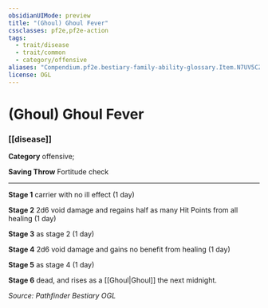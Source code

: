 ```yaml
---
obsidianUIMode: preview
title: "(Ghoul) Ghoul Fever"
cssclasses: pf2e,pf2e-action
tags:
  - trait/disease
  - trait/common
  - category/offensive
aliases: "Compendium.pf2e.bestiary-family-ability-glossary.Item.N7UV5CZXtcoxDxCF"
license: OGL
---
```

# (Ghoul) Ghoul Fever

### [[disease]]

**Category** offensive; 




**Saving Throw** Fortitude check

* * *

**Stage 1** carrier with no ill effect (1 day)

**Stage 2** 2d6 void damage and regains half as many Hit Points from all healing (1 day)

**Stage 3** as stage 2 (1 day)

**Stage 4** 2d6 void damage and gains no benefit from healing (1 day)

**Stage 5** as stage 4 (1 day)

**Stage 6** dead, and rises as a [[Ghoul|Ghoul]] the next midnight.

*Source: Pathfinder Bestiary*
*OGL*